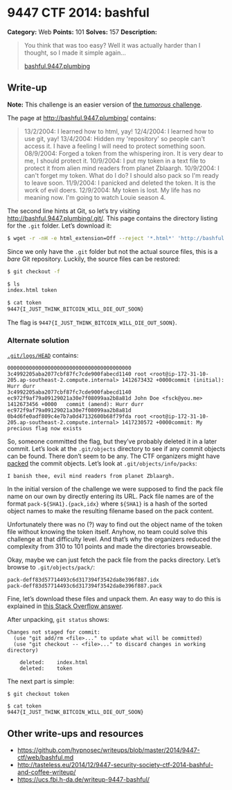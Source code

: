 # 9447 CTF 2014: bashful

**Category:** Web
**Points:** 101
**Solves:** 157
**Description:**

> You think that was too easy? Well it was actually harder than I thought, so I made it simple again…
>
> [bashful.9447.plumbing](http://bashful.9447.plumbing/)

## Write-up

**Note:** This challenge is an easier version of [the _tumorous_ challenge](https://github.com/ctfs/write-ups/tree/master/9447-ctf-2014/tumorous#readme).

The page at <http://bashful.9447.plumbing/> contains:

> 13/2/2004: I learned how to html, yay!
> 12/4/2004: I learned how to use git, yay!
> 13/4/2004: Hidden my 'repository' so people can't access it. I have a feeling I will need to protect something soon.
> 08/9/2004: Forged a token from the whispering iron. It is very dear to me, I should protect it.
> 10/9/2004: I put my token in a text file to protect it from alien mind readers from planet Zblaargh.
> 10/9/2004: I can't forget my token. What do I do? I should also pack so I'm ready to leave soon.
> 11/9/2004: I panicked and deleted the token. It is the work of evil doers.
> 12/9/2004: My token is lost. My life has no meaning now. I'm going to watch Louie season 4.

The second line hints at Git, so let’s try visiting <http://bashful.9447.plumbing/.git/>. This page contains the directory listing for the `.git` folder. Let’s download it:

```bash
$ wget -r -nH -e html_extension=Off --reject '*.html*' 'http://bashful.9447.plumbing/.git/'
```

Since we only have the `.git` folder but not the actual source files, this is a _bare_ Git repository. Luckily, the source files can be restored:

```bash
$ git checkout -f

$ ls
index.html token

$ cat token
9447{I_JUST_THINK_BITCOIN_WILL_DIE_OUT_SOON}
```

The flag is `9447{I_JUST_THINK_BITCOIN_WILL_DIE_OUT_SOON}`.

### Alternate solution

[`.git/logs/HEAD`](http://bashful.9447.plumbing/.git/logs/HEAD) contains:

````
0000000000000000000000000000000000000000 3c4992205aba2077cbf87fc7cde900fabecd1140 root <root@ip-172-31-10-205.ap-southeast-2.compute.internal> 1412673432 +0000commit (initial): Hurr durr
3c4992205aba2077cbf87fc7cde900fabecd1140 ec972f9af79a09129021a30e7f08099aa2b8a81d John Doe <fsck@you.me> 1412673456 +0000	commit (amend): Hurr durr
ec972f9af79a09129021a30e7f08099aa2b8a81d 0b4d6fe0adf809c4e7b7a0d47132600b68f79fda root <root@ip-172-31-10-205.ap-southeast-2.compute.internal> 1417230572 +0000commit: My precious flag now exists
````

So, someone committed the flag, but they’ve probably deleted it in a later commit. Let’s look at the `.git/objects` directory to see if any commit objects can be found. There don’t seem to be any. The CTF organizers might have [packed](http://git-scm.com/book/en/v2/Git-Internals-Packfiles) the commit objects. Let’s look at `.git/objects/info/packs`:

```
I banish thee, evil mind readers from planet Zblaargh.
```

In the initial version of the challenge we were supposed to find the pack file name on our own by directly entering its URL. Pack file names are of the format `pack-${SHA1}.{pack,idx}` where `${SHA1}` is a hash of the sorted object names to make the resulting filename based on the pack content.

Unfortunately there was no (?) way to find out the object name of the token file without knowing the token itself. Anyhow, no team could solve this challenge at that difficulty level. And that’s why the organizers reduced the complexity from 310 to 101 points and made the directories browseable.

Okay, maybe we can just fetch the pack file from the packs directory. Let’s browse to `.git/objects/pack/`:

````
pack-deff83d57714493c6d317394f3542da8e396f887.idx
pack-deff83d57714493c6d317394f3542da8e396f887.pack
````

Fine, let’s download these files and unpack them. An easy way to do this is explained in [this Stack Overflow answer](http://stackoverflow.com/a/3333428/96656).

After unpacking, `git status` shows:

````
Changes not staged for commit:
  (use "git add/rm <file>..." to update what will be committed)
  (use "git checkout -- <file>..." to discard changes in working directory)

	deleted:    index.html
	deleted:    token
````

The next part is simple:

````
$ git checkout token

$ cat token
9447{I_JUST_THINK_BITCOIN_WILL_DIE_OUT_SOON}
````

## Other write-ups and resources

* <https://github.com/hypnosec/writeups/blob/master/2014/9447-ctf/web/bashful.md>
* <http://tasteless.eu/2014/12/9447-security-society-ctf-2014-bashful-and-coffee-writeup/>
* <https://ucs.fbi.h-da.de/writeup-9447-bashful/>
